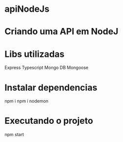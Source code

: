 # apiNodeJs
# Criando uma API em NodeJ
# Libs utilizadas
Express
Typescript
Mongo DB
Mongoose

# Instalar dependencias
npm i
npm i nodemon

# Executando o projeto
npm start
